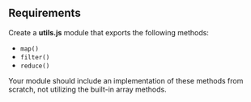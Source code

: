 ## Requirements
Create a **utils.js** module that exports the following methods:
  * `map()`
  * `filter()`
  * `reduce()`

Your module should include an implementation of these methods from scratch, not utilizing the built-in array methods.
